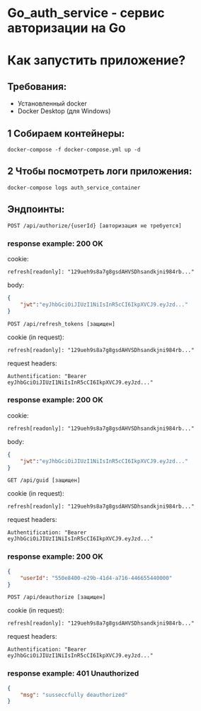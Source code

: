 # Go_auth_service - сервис авторизации на Go

# Как запустить приложение?
## Требования:
- Установленный docker
- Docker Desktop (для Windows)

## 1 Собираем контейнеры: 
```shell
docker-compose -f docker-compose.yml up -d
```
## 2 Чтобы посмотреть логи приложения:
```shell
docker-compose logs auth_service_container
```

## Эндпоинты:
```POST /api/authorize/{userId} [авторизация не требуется]```
### response example: 200 OK
cookie:
```
refresh[readonly]: "129ueh9s8a7g8gsdAHVSDhsandkjni984rb..."
```
body:
```json
{
	"jwt":"eyJhbGciOiJIUzI1NiIsInR5cCI6IkpXVCJ9.eyJzd..."
}
```

```POST /api/refresh_tokens [защищен]```

cookie (in request):
```
refresh[readonly]: "129ueh9s8a7g8gsdAHVSDhsandkjni984rb..."
```

request headers:
```
Authentification: "Bearer eyJhbGciOiJIUzI1NiIsInR5cCI6IkpXVCJ9.eyJzd..."
```

### response example: 200 OK
cookie:
```
refresh[readonly]: "129ueh9s8a7g8gsdAHVSDhsandkjni984rb..."
```
body:
```json
{
	"jwt":"eyJhbGciOiJIUzI1NiIsInR5cCI6IkpXVCJ9.eyJzd..."
}
```

```GET /api/guid [защищен]```

cookie (in request):
```
refresh[readonly]: "129ueh9s8a7g8gsdAHVSDhsandkjni984rb..."
```

request headers:
```
Authentification: "Bearer eyJhbGciOiJIUzI1NiIsInR5cCI6IkpXVCJ9.eyJzd..."
```

### response example: 200 OK
```json
{
	"userId": "550e8400-e29b-41d4-a716-446655440000"
}
```


```POST /api/deauthorize [защищен]```

cookie (in request):
```
refresh[readonly]: "129ueh9s8a7g8gsdAHVSDhsandkjni984rb..."
```

request headers:
```
Authentification: "Bearer eyJhbGciOiJIUzI1NiIsInR5cCI6IkpXVCJ9.eyJzd..."
```

### response example: 401 Unauthorized

```json
{
	"msg": "susseccfully deauthorized"
}
```